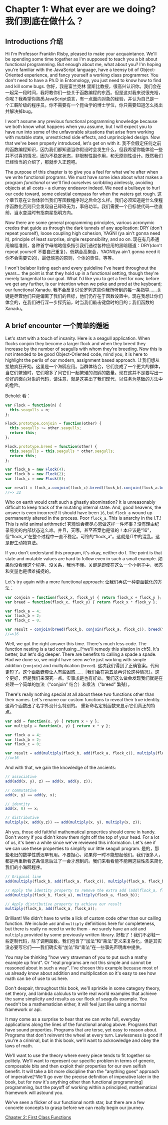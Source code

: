 # Chapter 1: What ever are we doing? 我们到底在做什么？

## Introductions 介绍

Hi I'm Professor Franklin Risby, pleased to make your acquaintance. We'll be spending some time together as I'm supposed to teach you a bit about functional programming. But enough about me, what about you? I'm hoping you're familiar with the JavaScript language, have a teensy bit of Object-Oriented experience, and fancy yourself a working class programmer. You don't need to have a Ph.D in Entomology, you just need to know how to find and kill some bugs.
你好，我是富兰克林 里斯比教授，很高兴认识你。我们会在一起呆一段时间，我将教你们一些关于函数编程的东西。但是这对我来说很充裕，你呢？我希望你熟悉JavaScript语言，有一点面向对象的经验，并认为自己是一个工薪阶级的程序员。你不需要有一个昆虫学的博士学位，你只需要知道怎么找出并解决掉bug。

I won't assume any previous functional programming knowledge because we both know what happens when you assume, but I will expect you to have run into some of the unfavorable situations that arise from working with mutable state, unrestricted side effects, and unprincipled design. Now that we've been properly introduced, let's get on with it.
我不会假定任何之前的函数编程知识，因为我们都知道当你假设时会发生什么，但我希望你能体验一些并不讨喜的情况，因为不稳定状态，非限制性副作用，和无原则性设计。既然我们已经恰当的介绍了，那就步入正题吧。

The purpose of this chapter is to give you a feel for what we're after when we write functional programs. We must have some idea about what makes a program *functional* or we'll find ourselves scribbling aimlessly, avoiding objects at all costs - a clumsy endeavor indeed. We need a bullseye to hurl our code toward, some celestial compass for when the waters get rough.
这个章节意在让你体验当我们写函数程序时之后会怎么样。我们必须知道是什么使程序函数化否则只会发现自己碌碌无为，事倍功半。我们需要一个目标使代码一往直前，当水变混时有指南星指明方向。

Now there are some general programming principles, various acronymic credos that guide us through the dark tunnels of any application: DRY (don't repeat yourself), loose coupling high cohesion, YAGNI (ya ain't gonna need it), principle of least surprise, single responsibility, and so on.
现在有几条通用编程准则，各种首字母缩略信条指引我们通过各种应用的黑暗隧道：DRY(don't repeat yourself 不要自己重复)，低耦合高聚合，YAGNI(ya ain't gonna need it 你不会需要它的)，最低惊喜的原则，个体的责任，等等。

I won't belabor listing each and every guideline I've heard throughout the years... the point is that they hold up in a functional setting, though they're merely tangential to our goal. What I'd like you to get a feel for now, before we get any further, is our intention when we poke and prod at the keyboard; our functional Xanadu.
我不会反复讨论罗列这些你我所听到的每一条指导……关键是尽管他们只是偏离了我们的目标，他们仍存在于函数设置中。现在我想让你们体会的，在我们进行深一步探究前，时当我们敲击键盘时的目的；我们函数的Xanadu。

<!--BREAK-->

## A brief encounter 一个简单的邂逅

Let's start with a touch of insanity. Here is a seagull application. When flocks conjoin they become a larger flock and when they breed they increase by the number of seagulls with whom they're breeding. Now this is not intended to be good Object-Oriented code, mind you, it is here to highlight the perils of our modern, assignment based approach.
让我们想从接触疯狂开始。这里是一个海鸥应用。当群体结合，它们变成了一个更大的群体，当它们繁殖时，它们增多了同它们一起繁殖的海鸥的数量。现在这并不是要写出一份好的面向对象的代码，请注意，就是这突出了我们现代，以任务为基础的方法中的危险。

Behold: 看：

```js
var Flock = function(n) {
  this.seagulls = n;
};

Flock.prototype.conjoin = function(other) {
  this.seagulls += other.seagulls;
  return this;
};

Flock.prototype.breed = function(other) {
  this.seagulls = this.seagulls * other.seagulls;
  return this;
};

var flock_a = new Flock(4);
var flock_b = new Flock(2);
var flock_c = new Flock(0);

var result = flock_a.conjoin(flock_c).breed(flock_b).conjoin(flock_a.breed(flock_b)).seagulls;
//=> 32
```

Who on earth would craft such a ghastly abomination? It is unreasonably difficult to keep track of the mutating internal state. And, good heavens, the answer is even incorrect! It should have been `16`, but `flock_a` wound up permanently altered in the process. Poor `flock_a`. This is anarchy in the I.T.! This is wild animal arithmetic!
究竟谁会费尽心思做这样一件坏事？没有理由纪录易变的内部状态这么难。并且，天哪，甚至答案也是错的！本应该是“16”，但“flock_a”在整个过程中一直不稳定。可怜的“flock_a”。这就是IT中的混乱。这是野生动物算法。

If you don't understand this program, it's okay, neither do I. The point is that state and mutable values are hard to follow even in such a small example.
如果你没看懂这个程序，没关系，我也不懂。关键是即使在这么一个小例子中，状态和变量也是很难捕捉的。

Let's try again with a more functional approach:
让我们再试一种更函数化的方法：

```js
var conjoin = function(flock_x, flock_y) { return flock_x + flock_y };
var breed = function(flock_x, flock_y) { return flock_x * flock_y };

var flock_a = 4;
var flock_b = 2;
var flock_c = 0;

var result = conjoin(breed(flock_b, conjoin(flock_a, flock_c)), breed(flock_a, flock_b));
//=>16
```

Well, we got the right answer this time. There's much less code. The function nesting is a tad confusing...[^we'll remedy this sitation in ch5]. It's better, but let's dig deeper. There are benefits to calling a spade a spade. Had we done so, we might have seen we're just working with simple addition (`conjoin`) and multiplication (`breed`).
这次我们得到了正确答案。代码更短了。这个函数嵌套让人有些困惑……［我们会在第五章再讨论这种情况］。这个更好，但是我们来深究一点。实事求是也有好处。我们这么做会发现我们就是在处理一个简单的加法（“conjoin” 结合）和乘法（“breed” 繁殖）。

There's really nothing special at all about these two functions other than their names. Let's rename our custom functions to reveal their true identity.
这两个函数出了名字外没什么特别的。 重新命名定制函数来显示它们真正的特点。

```js
var add = function(x, y) { return x + y };
var multiply = function(x, y) { return x * y };

var flock_a = 4;
var flock_b = 2;
var flock_c = 0;

var result = add(multiply(flock_b, add(flock_a, flock_c)), multiply(flock_a, flock_b));
//=>16
```
And with that, we gain the knowledge of the ancients:

```js
// associative
add(add(x, y), z) == add(x, add(y, z));

// commutative
add(x, y) == add(y, x);

// identity
add(x, 0) == x;

// distributive
multiply(x, add(y,z)) == add(multiply(x, y), multiply(x, z));
```

Ah yes, those old faithful mathematical properties should come in handy. Don't worry if you didn't know them right off the top of your head. For a lot of us, it's been a while since we've reviewed this information. Let's see if we can use these properties to simplify our little seagull program.
是的，那些老旧的数学性质迟早有用。不要担心，如果你一时不能想起他们。我们很多人，都是再重新看这条信息后过了一会才想到的。我们来看看能不能用这些性质来简化我们的小海鸥程序。

```js
// Original line
add(multiply(flock_b, add(flock_a, flock_c)), multiply(flock_a, flock_b));

// Apply the identity property to remove the extra add (add(flock_a, flock_c) == flock_a)
add(multiply(flock_b, flock_a), multiply(flock_a, flock_b));

// Apply distributive property to achieve our result
multiply(flock_b, add(flock_a, flock_a));
```

Brilliant! We didn't have to write a lick of custom code other than our calling function. We include `add` and `multiply` definitions here for completeness, but there is really no need to write them - we surely have an `add` and `multiply` provided by some previously written library.
好极了！我们不必鞋一些定制代码，除了调用函数。我们包含了“加法”和“乘法”定义来复杂化，但是其实没必要写它们——我们确实有“加法”和“乘法”在一些事先声明库中提供。

You may be thinking "how very strawman of you to put such a mathy example up front". Or "real programs are not this simple and cannot be reasoned about in such a way". I've chosen this example because most of us already know about addition and multiplication so it's easy to see how math can be of use to us here.

Don't despair, throughout this book, we'll sprinkle in some category theory, set theory, and lambda calculus to write real world examples that achieve the same simplicity and results as our flock of seagulls example. You needn't be a mathematician either, it will feel just like using a normal framework or api.

It may come as a surprise to hear that we can write full, everyday applications along the lines of the functional analog above. Programs that have sound properties. Programs that are terse, yet easy to reason about. Programs that don't reinvent the wheel at every turn. Lawlessness is good if you're a criminal, but in this book, we'll want to acknowledge and obey the laws of math.

We'll want to use the theory where every piece tends to fit together so politely. We'll want to represent our specific problem in terms of generic, composable bits and then exploit their properties for our own selfish benefit. It will take a bit more discipline than the "anything goes" approach of imperative[^We'll go over the precise definition of imperative later in the book, but for now it's anything other than functional programming] programming, but the payoff of working within a principled, mathematical framework will astound you.

We've seen a flicker of our functional north star, but there are a few concrete concepts to grasp before we can really begin our journey.

[Chapter 2: First Class Functions](ch2.md)
